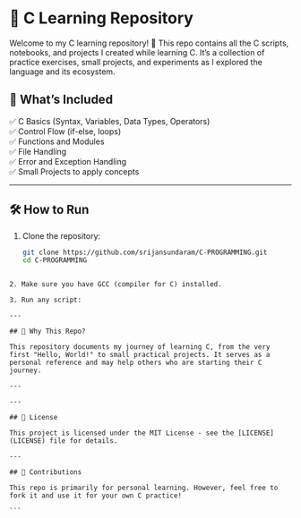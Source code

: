 # 🐍 C Learning Repository

Welcome to my C learning repository! 🎉 This repo contains all the C scripts, notebooks, and projects I created while learning C. It’s a collection of practice exercises, small projects, and experiments as I explored the language and its ecosystem.

## 🚀 What’s Included

✅ C Basics (Syntax, Variables, Data Types, Operators)  
✅ Control Flow (if-else, loops)  
✅ Functions and Modules  
✅ File Handling  
✅ Error and Exception Handling  
✅ Small Projects to apply concepts  

---

## 🛠 How to Run

1. Clone the repository:

   ```bash
   git clone https://github.com/srijansundaram/C-PROGRAMMING.git
   cd C-PROGRAMMING
````

2. Make sure you have GCC (compiler for C) installed.

3. Run any script:

---

## 🌱 Why This Repo?

This repository documents my journey of learning C, from the very first "Hello, World!" to small practical projects. It serves as a personal reference and may help others who are starting their C journey.

---

---

## 📜 License

This project is licensed under the MIT License - see the [LICENSE](LICENSE) file for details.

---

## 🙌 Contributions

This repo is primarily for personal learning. However, feel free to fork it and use it for your own C practice!

```


